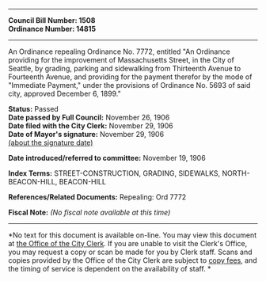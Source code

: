 * * * * *  
  
**Council Bill Number: [](#h0)[](#h2)1508**   
**Ordinance Number: 14815**  
  
* * * * *  
  
An Ordinance repealing Ordinance No. 7772, entitled "An Ordinance providing for the improvement of Massachusetts Street, in the City of Seattle, by grading, parking and sidewalking from Thirteenth Avenue to Fourteenth Avenue, and providing for the payment therefor by the mode of "Immediate Payment," under the provisions of Ordinance No. 5693 of said city, approved December 6, 1899."  
  
**Status:** Passed   
**Date passed by Full Council:** November 26, 1906   
**Date filed with the City Clerk:** November 29, 1906   
**Date of Mayor's signature:** November 29, 1906   
[(about the signature date)](/~public/approvaldate.htm)   
  
  
**Date introduced/referred to committee:** November 19, 1906   
  
**Index Terms:** STREET-CONSTRUCTION, GRADING, SIDEWALKS, NORTH-BEACON-HILL, BEACON-HILL  
  
**References/Related Documents:** Repealing: Ord 7772  
  
**Fiscal Note:** *(No fiscal note available at this time)*  
  
* * * * *  
  
*No text for this document is available on-line. You may view this document at [the Office of the City Clerk](http://www.seattle.gov/leg/clerk/contactUs.htm). If you are unable to visit the Clerk's Office, you may request a copy or scan be made for you by Clerk staff. Scans and copies provided by the Office of the City Clerk are subject to [copy fees](http://clerk.seattle.gov/~public/clerkfees.htm), and the timing of service is dependent on the availability of staff. *  
  
  
